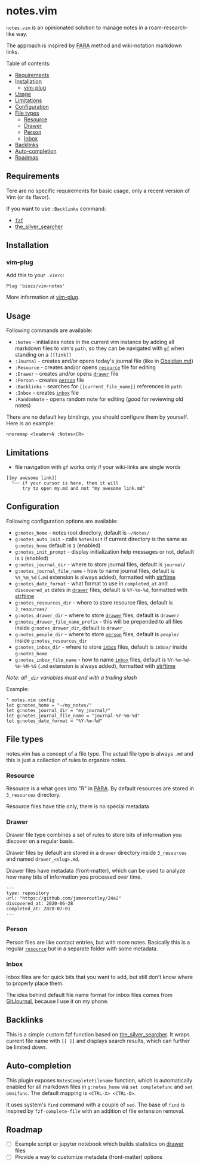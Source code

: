 # notes.vim

`notes.vim` is an opinionated solution to manage notes in a roam-research-like way.

The approach is inspired by [PARA](https://fortelabs.co/blog/para/) method and wiki-notation markdown links.

Table of contents:

<!-- vim-markdown-toc GFM -->

* [Requirements](#requirements)
* [Installation](#installation)
  * [vim-plug](#vim-plug)
* [Usage](#usage)
* [Limitations](#limitations)
* [Configuration](#configuration)
* [File types](#file-types)
  * [Resource](#resource)
  * [Drawer](#drawer)
  * [Person](#person)
  * [Inbox](#inbox)
* [Backlinks](#backlinks)
* [Auto-completion](#auto-completion)
* [Roadmap](#roadmap)

<!-- vim-markdown-toc -->

## Requirements

Tere are no specific requirements for basic usage, only a recent version of Vim (or its flavor).

If you want to use `:Backlinks` command:

- [`fzf`](https://github.com/junegunn/fzf.vim)
- [the_silver_searcher](https://github.com/ggreer/the_silver_searcher/)

## Installation

### vim-plug

Add this to your `.vimrc`:

```vimscript
Plug 'biozz/vim-notes'
```

More information at [vim-plug](https://github.com/junegunn/vim-plug).

## Usage

Following commands are available:

- `:Notes` - initializes notes in the current vim instance by adding all markdown files to vim's `path`, so they can be navigated with [`gf`](https://vim.fandom.com/wiki/Open_file_under_cursor) when standing on a `[[link]]`
- `:Journal` - creates and/or opens today's journal file (like in [Obsidian.md](https://obsidian.md/))
- `:Resource` - creates and/or opens [`resource`](#resource) file for editing
- `:Drawer` - creates and/or opens [`drawer`](#drawer) file
- `:Person` - creates [`person`](#person) file
- `:Backlinks` - searches for `[[current_file_name]]` references in `path`
- `:Inbox` - creates [`inbox`](#inbox) file
- `:RandomNote` - opens random note for editing (good for reviewing old notes)

There are no default key bindings, you should configure them by yourself. Here is an example:

```vim
nnoremap <leader>N :Notes<CR>
```

## Limitations

- file navigation with `gf` works only if your wiki-links are single words

```
[[my awesome link]]
  └── if your cursor is here, then it will
      try to open my.md and not "my awesome link.md"
```

## Configuration

Following configuration options are available:

- `g:notes_home` - notes root directory, default is `~/Notes/`
- `g:notes_auto_init` - calls `NotesInit` if current directory is the same as `g:notes_home` default is `1` (enabled)
- `g:notes_init_prompt` - display initialization help messages or not, default is `1` (enabled)
- `g:notes_journal_dir` - where to store journal files, default is `journal/`
- `g:notes_journal_file_name` - how to name journal files, default is `%Y_%m_%d` (`.md` extension is always added), formatted with [strftime](https://strftime.org/)
- `g:notes_date_format` - what format to use in `completed_at` and `discovered_at` dates in [`drawer`](#drawer) files, default is `%Y-%m-%d`, formatted with [strftime](https://strftime.org/)
- `g:notes_resources_dir` - where to store resource files, default is `3_resources/`
- `g:notes_drawer_dir` - where to store [`drawer`](#drawer) files, default is `drawer/`
- `g:notes_drawer_file_name_prefix` - this will be prepended to all files inside `g:notes_drawer_dir`, default is `drawer_`
- `g:notes_people_dir` - where to store [`person`](#person) files, default is `people/` inside `g:notes_resources_dir`
- `g:notes_inbox_dir` - where to store [`inbox`](#inbox) files, default is `inbox/` inside `g:notes_home`
- `g:notes_inbox_file_name` - how to name [`inbox`](#inbox) files, default is `%Y-%m-%d-%H-%M-%S` (`.md` extension is always added), formatted with [strftime](https://strftime.org/)

_Note: all `_dir` variables must end with a trailing slash_

Example:

```vimscript
" notes.vim config
let g:notes_home = "~/my_notes/"
let g:notes_journal_dir = "my_journal/"
let g:notes_journal_file_name = "journal-%Y-%m-%d"
let g:notes_date_format = "%Y-%m-%d"
```

## File types

notes.vim has a concept of a file type. The actual file type is always `.md` and this is just a collection of rules to organize notes.

### Resource

Resource is a what goes into "R" in [PARA](https://fortelabs.co/blog/para/). By default resources are stored in `3_resources` directory.

Resource files have title only, there is no special metadata

### Drawer

Drawer file type combines a set of rules to store bits of information you discover on a regular basis.

Drawer files by default are stored in a `drawer` directory inside `3_resources` and named `drawer_<slug>.md`.

Drawer files have metadata (front-matter), which can be used to analyze how many bits of information you processed over time.

```
---
type: repository
url: "https://github.com/jamesroutley/24a2"
discovered_at: 2020-06-28
completed_at: 2020-07-01
---
```

### Person

Person files are like contact entries, but with more notes. Basically this is a regular [`resource`](#resource) but in a separate folder with some metadata.

### Inbox

Inbox files are for quick bits that you want to add, but still don't know where to properly place them.

The idea behind default file name format for inbox files comes from [GitJournal](https://github.com/GitJournal/GitJournal), because I use it on my phone.

## Backlinks

This is a simple custom fzf function based on [the_silver_searcher](https://github.com/ggreer/the_silver_searcher/). It wraps current file name with `[[ ]]` and displays search results, which can further be limited down.

## Auto-completion

This plugin exposes `NotesCompleteFilename` function, which is automatically enabled for all markdown files in `g:notes_home` via `set completefunc` and `set omnifunc`. The default mapping is `<CTRL-X> <CTRL-O>`.

It uses system's `find` command with a couple of `sed`. The base of `find` is inspired by `fzf-complete-file` with an addition of file extension removal.


## Roadmap

- [ ] Example script or jupyter notebook which builds statistics on [drawer](#drawer) files
- [ ] Provide a way to customize metadata (front-matter) options
